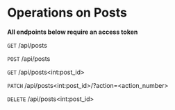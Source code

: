 # Operations on Posts

**All endpoints below require an access token**

`GET` /api/posts

`POST` /api/posts

`GET` /api/posts\<int:post_id\>

`PATCH` /api/posts\<int:post_id\>/?action=\<action_number\>

`DELETE` /api/posts\<int:post_id\>
